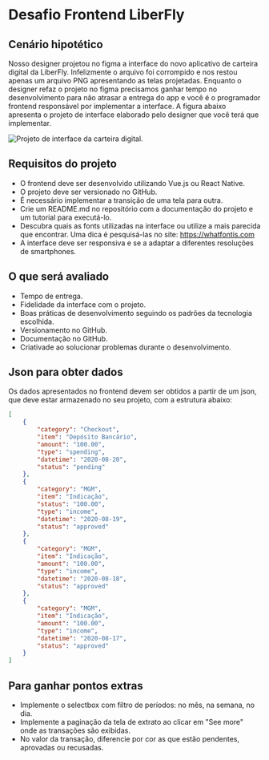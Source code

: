 # Desafio Frontend LiberFly

## Cenário hipotético

Nosso designer projetou no figma a interface do novo aplicativo de carteira digital da LiberFly. Infelizmente o arquivo foi corrompido e nos restou apenas um arquivo PNG apresentando as telas projetadas. Enquanto o designer refaz o projeto no figma precisamos ganhar tempo no desenvolvimento para não atrasar a entrega do app e você é o programador frontend responsável por implementar a interface. A figura abaixo apresenta o projeto de interface elaborado pelo designer que você terá que implementar.

![Projeto de interface da carteira digital.](https://i.pinimg.com/originals/a8/b9/13/a8b9132cac792813e64813e728e1754c.png)

## Requisitos do projeto

* O frontend deve ser desenvolvido utilizando Vue.js ou React Native.
* O projeto deve ser versionado no GitHub.
* É necessário implementar a transição de uma tela para outra.
* Crie um README.md no repositório com a documentação do projeto e um tutorial para executá-lo.
* Descubra quais as fonts utilizadas na interface ou utilize a mais parecida que encontrar. Uma dica é pesquisá-las no site: https://whatfontis.com
* A interface deve ser responsiva e se a adaptar a diferentes resoluções de smartphones.

## O que será avaliado

* Tempo de entrega.
* Fidelidade da interface com o projeto.
* Boas práticas de desenvolvimento seguindo os padrões da tecnologia escolhida.
* Versionamento no GitHub.
* Documentação no GitHub.
* Criativade ao solucionar problemas durante o desenvolvimento.

## Json para obter dados

Os dados apresentados no frontend devem ser obtidos a partir de um json, que deve estar armazenado no seu projeto, com a estrutura abaixo:

~~~json
[
	{
		"category": "Checkout",
		"item": "Depósito Bancário",
		"amount": "100.00",
		"type": "spending",
		"datetime": "2020-08-20",
		"status": "pending"
	},
	{
		"category": "MGM",
		"item": "Indicação",
		"status": "100.00",
		"type": "income",
		"datetime": "2020-08-19",
		"status": "approved"
	},
	{
		"category": "MGM",
		"item": "Indicação",
		"amount": "100.00",
		"type": "income",
		"datetime": "2020-08-18",
		"status": "approved"
	},
	{
		"category": "MGM",
		"item": "Indicação",
		"amount": "100.00",
		"type": "income",
		"datetime": "2020-08-17",
		"status": "approved"
	}
]
~~~

## Para ganhar pontos extras

* Implemente o selectbox com filtro de períodos: no mês, na semana, no dia.
* Implemente a paginação da tela de extrato ao clicar em "See more" onde as transações são exibidas.
* No valor da transação, diferencie por cor as que estão pendentes, aprovadas ou recusadas.
